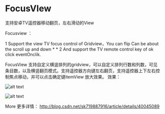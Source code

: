 # FocusVIew

支持安卓TV遥控器移动翻页，左右滑动的View

  Focusview ：

 1  Support the view TV focus control of Gridview，You can flip Can be about the scroll up and down * * 
 2 And support the TV remote control key of ok click eventOnclik.  

 FocusView
  支持自定义横竖排列的gridview，可以自定义排列行数和列数，可见条目数，以及横竖翻页模式。支持遥控器方向键左右翻页，支持遥控器上下左右控制焦点移动，并可以点击确定键itemView 放大效果。
  效果：
  
 ![alt text](https://github.com/NeglectedByBoss/FocusVIew/blob/gh-pages/images/%E8%8B%A5%E6%B0%B4GIF%E6%88%AA%E5%9B%BE_2015%E5%B9%B47%E6%9C%881%E6%97%A523%E7%82%B937%E5%88%8612%E7%A7%92.gif "Title")
 
 
  ![alt text]( http://img.blog.csdn.net/20150619010524202?watermark/2/text/aHR0cDovL2Jsb2cuY3Nkbi5uZXQvc2s3MTk4ODc5MTY=/font/5a6L5L2T/fontsize/400/fill/I0JBQkFCMA==/dissolve/70/gravity/Center "Title")
 


More
更多详情： http://blog.csdn.net/sk719887916/article/details/40045089
